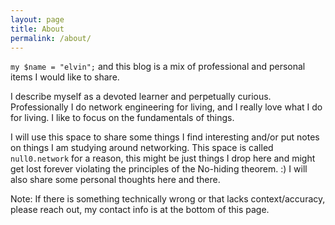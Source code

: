 ```yaml
---
layout: page
title: About
permalink: /about/
---
```


`my $name = "elvin";` and this blog is a mix of professional and personal items I would like to share. 

I describe myself as a devoted learner and perpetually curious. Professionally I do network engineering for living, and I really love what I do for living. I like to focus on the fundamentals of things.

I will use this space to share some things I find interesting and/or put notes on things I am studying around networking. This space is called `null0.network` for a reason, this might be just things I drop here and might get lost forever violating the principles of the No-hiding theorem. :) I will also share some personal thoughts here and there.

Note: If there is something technically wrong or that lacks context/accuracy, please reach out, my contact info is at the bottom of this page.
